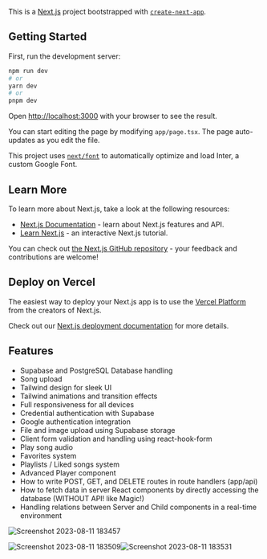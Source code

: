 This is a [Next.js](https://nextjs.org/) project bootstrapped with [`create-next-app`](https://github.com/vercel/next.js/tree/canary/packages/create-next-app).

## Getting Started

First, run the development server:

```bash
npm run dev
# or
yarn dev
# or
pnpm dev
```

Open [http://localhost:3000](http://localhost:3000) with your browser to see the result.

You can start editing the page by modifying `app/page.tsx`. The page auto-updates as you edit the file.

This project uses [`next/font`](https://nextjs.org/docs/basic-features/font-optimization) to automatically optimize and load Inter, a custom Google Font.

## Learn More

To learn more about Next.js, take a look at the following resources:

- [Next.js Documentation](https://nextjs.org/docs) - learn about Next.js features and API.
- [Learn Next.js](https://nextjs.org/learn) - an interactive Next.js tutorial.

You can check out [the Next.js GitHub repository](https://github.com/vercel/next.js/) - your feedback and contributions are welcome!

## Deploy on Vercel

The easiest way to deploy your Next.js app is to use the [Vercel Platform](https://vercel.com/new?utm_medium=default-template&filter=next.js&utm_source=create-next-app&utm_campaign=create-next-app-readme) from the creators of Next.js.

Check out our [Next.js deployment documentation](https://nextjs.org/docs/deployment) for more details.


## Features


- Supabase and PostgreSQL Database handling
- Song upload
- Tailwind design for sleek UI
- Tailwind animations and transition effects
- Full responsiveness for all devices
- Credential authentication with Supabase
- Google authentication integration
- File and image upload using Supabase storage
- Client form validation and handling using react-hook-form
- Play song audio
- Favorites system
- Playlists / Liked songs system
- Advanced Player component
- How to write POST, GET, and DELETE routes in route handlers (app/api)
- How to fetch data in server React components by directly accessing the database (WITHOUT API! like Magic!)
- Handling relations between Server and Child components in a real-time environment



  

![Screenshot 2023-08-11 183457](https://github.com/upesic1512/Full-Stack-Spotify/assets/108237723/e99d9b35-e890-4e70-b24e-9c910e3ba9e8)



![Screenshot 2023-08-11 183509](https://github.com/upesic1512/Full-Stack-Spotify/assets/108237723/35f6c826-9f4d-4d07-b2c1-38e02e77c508)![Screenshot 2023-08-11 183531](https://github.com/upesic1512/Full-Stack-Spotify/assets/108237723/b05f69e8-b03a-4c4a-8ede-b98c7c4457f7)






